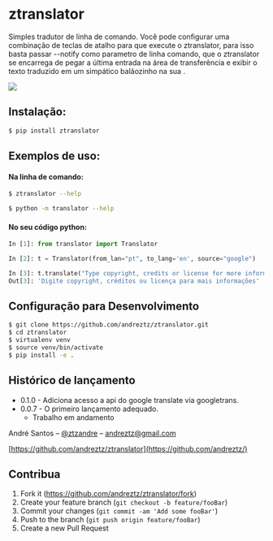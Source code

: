 # ztranslator

Simples tradutor de linha de comando. Você pode configurar uma combinação de teclas de atalho para que execute o ztranslator, para isso basta passar --notify como parametro de linha comando, que o ztranslator se encarrega de pegar a última entrada na área de transferência e exibir o texto traduzido em um simpático balãozinho na sua .

![](header.gif)

## Instalação:

```sh
$ pip install ztranslator
```

## Exemplos de uso:

#### Na linha de comando:

```sh
$ ztranslator --help
```

```sh
$ python -m translator --help
```

#### No seu código python:

```python
In [1]: from translator import Translator

In [2]: t = Translator(from_lan="pt", to_lang='en', source="google")

In [3]: t.translate("Type copyright, credits or license for more information")
Out[3]: 'Digite copyright, créditos ou licença para mais informações'
```

## Configuração para Desenvolvimento

```sh
$ git clone https://github.com/andreztz/ztranslator.git
$ cd ztranslator
$ virtualenv venv
$ source venv/bin/activate
$ pip install -e .
```

## Histórico de lançamento

-   0.1.0 - Adiciona acesso a api do google translate via googletrans.
-   0.0.7 - O primeiro lançamento adequado.
    -   Trabalho em andamento

André Santos – [@ztzandre](https://twitter.com/ztzandre) – andreztz@gmail.com

[https://github.com/andreztz/ztranslator](https://github.com/andreztz/)

## Contribua

1. Fork it (<https://github.com/andreztz/ztranslator/fork>)
2. Create your feature branch (`git checkout -b feature/fooBar`)
3. Commit your changes (`git commit -am 'Add some fooBar'`)
4. Push to the branch (`git push origin feature/fooBar`)
5. Create a new Pull Request
